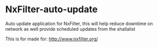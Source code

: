 # NxFilter-auto-update
Auto update application for NxFilter, this will help reduce downtime on network as well provide scheduled updates from the shallalist

This is for made for: http://www.nxfilter.org/

